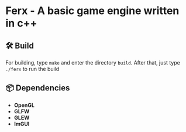 # Ferx - A basic game engine written in c++

## 🛠️ Build
For building, type `make` and enter the directory `build`. After that, just type `./ferx` to run the build

## 📦 Dependencies
* **OpenGL**
* **GLFW**
* **GLEW**
* **ImGUI**
